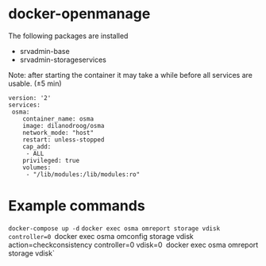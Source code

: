 # docker-openmanage
The following packages are installed
- srvadmin-base
- srvadmin-storageservices

Note: after starting the container it may take a while before all services are usable. (±5 min) 

```
version: '2'
services:
 osma:
    container_name: osma
    image: dilanodroog/osma
    network_mode: "host"
    restart: unless-stopped
    cap_add:
     - ALL
    privileged: true
    volumes:
     - "/lib/modules:/lib/modules:ro"
```
# Example commands
`docker-compose up -d`
`docker exec osma omreport storage vdisk controller=0
`docker exec osma omconfig storage vdisk action=checkconsistency controller=0 vdisk=0`
`docker exec osma omreport storage vdisk`
